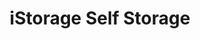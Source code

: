 ---
title: "iStorage Self Storage"
url: /san-antonio/istorage-self-storage/
shop: storage rental
---
